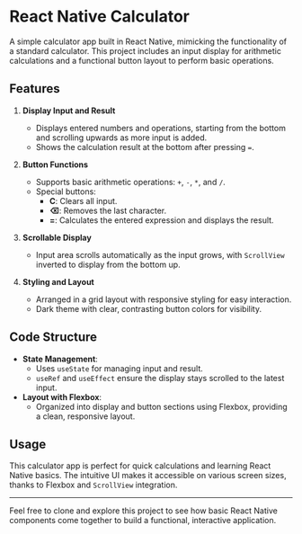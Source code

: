 # React Native Calculator

A simple calculator app built in React Native, mimicking the functionality of a standard calculator. This project includes an input display for arithmetic calculations and a functional button layout to perform basic operations.

## Features

1. **Display Input and Result**

   - Displays entered numbers and operations, starting from the bottom and scrolling upwards as more input is added.
   - Shows the calculation result at the bottom after pressing `=`.

2. **Button Functions**

   - Supports basic arithmetic operations: `+`, `-`, `*`, and `/`.
   - Special buttons:
     - **C**: Clears all input.
     - **⌫**: Removes the last character.
     - **=**: Calculates the entered expression and displays the result.

3. **Scrollable Display**
   - Input area scrolls automatically as the input grows, with `ScrollView` inverted to display from the bottom up.
4. **Styling and Layout**
   - Arranged in a grid layout with responsive styling for easy interaction.
   - Dark theme with clear, contrasting button colors for visibility.

## Code Structure

- **State Management**:
  - Uses `useState` for managing input and result.
  - `useRef` and `useEffect` ensure the display stays scrolled to the latest input.
- **Layout with Flexbox**:
  - Organized into display and button sections using Flexbox, providing a clean, responsive layout.

## Usage

This calculator app is perfect for quick calculations and learning React Native basics. The intuitive UI makes it accessible on various screen sizes, thanks to Flexbox and `ScrollView` integration.

---

Feel free to clone and explore this project to see how basic React Native components come together to build a functional, interactive application.
